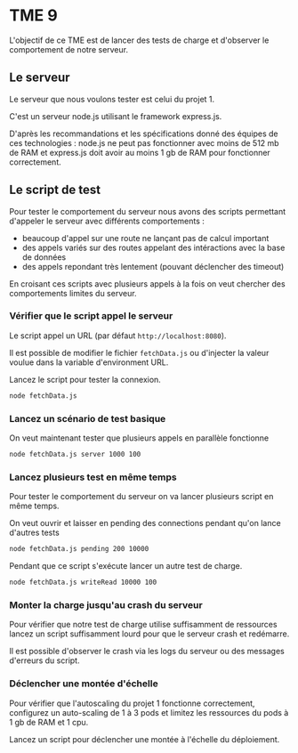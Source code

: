 # TME 9

L'objectif de ce TME est de lancer des tests de charge et d'observer le comportement de notre serveur.

## Le serveur

Le serveur que nous voulons tester est celui du projet 1.

C'est un serveur node.js utilisant le framework express.js.

D'après les recommandations et les spécifications donné des équipes de ces technologies : node.js ne peut pas fonctionner avec moins de 512 mb de RAM et express.js doit avoir au moins 1 gb de RAM pour fonctionner correctement.

## Le script de test

Pour tester le comportement du serveur nous avons des scripts permettant d'appeler le serveur avec différents comportements :

- beaucoup d'appel sur une route ne lançant pas de calcul important
- des appels variés sur des routes appelant des intéractions avec la base de données
- des appels repondant très lentement (pouvant déclencher des timeout)

En croisant ces scripts avec plusieurs appels à la fois on veut chercher des comportements limites du serveur.

### Vérifier que le script appel le serveur

Le script appel un URL (par défaut `http://localhost:8080`).

Il est possible de modifier le fichier `fetchData.js` ou d'injecter la valeur voulue dans la variable d'environment URL.

Lancez le script pour tester la connexion.

```bash
node fetchData.js
```

### Lancez un scénario de test basique

On veut maintenant tester que plusieurs appels en parallèle fonctionne

```bash
node fetchData.js server 1000 100
```

### Lancez plusieurs test en même temps

Pour tester le comportement du serveur on va lancer plusieurs script en même temps.

On veut ouvrir et laisser en pending des connections pendant qu'on lance d'autres tests

```bash
node fetchData.js pending 200 10000
```

Pendant que ce script s'exécute lancer un autre test de charge.

```bash
node fetchData.js writeRead 10000 100
```

### Monter la charge jusqu'au crash du serveur

Pour vérifier que notre test de charge utilise suffisamment de ressources lancez un script suffisamment lourd pour que le serveur crash et redémarre.

Il est possible d'observer le crash via les logs du serveur ou des messages d'erreurs du script.

### Déclencher une montée d'échelle

Pour vérifier que l'autoscaling du projet 1 fonctionne correctement, configurez un auto-scaling de 1 à 3 pods et limitez les ressources du pods à 1 gb de RAM et 1 cpu.

Lancez un script pour déclencher une montée à l'échelle du déploiement.

